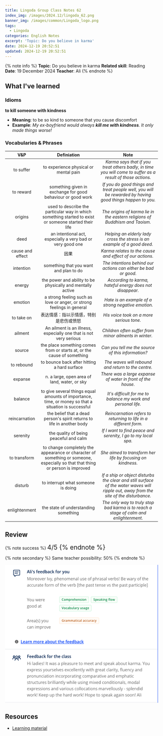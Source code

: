 ```yaml
---
title: Lingoda Group Class Notes 62
index_img: /images/2024.12/lingoda_62.png
banner_img: /images/common/Lingoda_logo.png
tags:
  - Lingoda
categories: English Notes
excerpt: 'Topic: Do you believe in karma'
date: 2024-12-19 20:52:51
updated: 2024-12-19 20:52:51
---
```


{% note info %}
**Topic**: Do you believe in karma
**Related skill**: Reading  
**Date**: 19 December 2024
**Teacher**: Ali
{% endnote %}

## What I've learned

### Idioms
**to kill someone with kindness**
- **Meaning**: to be so kind to someone that you cause discomfort
- **Example**: *My ex-boyfriend would always **kill me with kindness**. It only made things worse!*

### Vocabularies & Phrases

|       V&P        |                                                          Definiation                                                          |                                                                 Note                                                                  |
| :--------------: | :---------------------------------------------------------------------------------------------------------------------------: | :-----------------------------------------------------------------------------------------------------------------------------------: |
|    to suffer     |                                             to experience physical or mental pain                                             |              *Karma says that if you treat others badly, in time you will come to suffer as a result of those actions.*               |
|    to reward     |                                  something given in exchange for good behaviour or good work                                  |               *If you do good things and treat people well, you will be rewarded by having good things happen to you.*                |
|     origins      |             used to describe the particular way in which something started to exist or someone started their life             |                              *The origins of karma lie in the eastern religions of Buddhism and Taoism.*                              |
|       deed       |                                  an intentional act, especially a very bad or very good one                                   |                               *Helping an elderly lady cross the stress is an example of a good deed.*                                |
| cause and effect |                                                             因果                                                              |                                        *Karma relates to the cause and effect of our actions.*                                        |
|    intention     |                                            something that you want and plan to do                                             |                                    *The intentions behind our actions can either be bad or good.*                                     |
|      energy      |                                  the power and ability to be physically and mentally active                                   |                                       *According to karma, hateful energy does not disappear.*                                        |
|     emotion      |                             a strong feeling such as love or anger, or strong feelings in general                             |                                          *Hate is an example of a strong negative emotion.*                                           |
|    to take on    |                                            表达情感：指以示情感，特别是悲伤或愤怒                                             |                                               *His voice took on a more serious tone.*                                                |
|     ailment      |                               An ailment is an illness, especially one that is not very serious                               |                                        *Children often suffer from minor ailments in winter.*                                         |
|      source      |                            the place something comes from or starts at, or the cause of something                             |                                           *Can you tell me the source of this information?*                                           |
|    to rebound    |                                          to bounce back after hitting a hard surface                                          |                                          *The waves will rebound and return to the centre.*                                           |
|     expanse      |                                         n.  a large, open area of land, water, or sky                                         |                                      *There was a large expanse of water in front of the house.*                                      |
|     balance      |             to give several things equal amounts of importance, time, or money so that a situation is successful              |                                     *It's difficult for me to balance my work and personal life.*                                     |
|  reincarnation   |                            the belief that a dead person's spirit returns to life in another body                             |                                   *Reincarnation refers to returning to life in a different form.*                                    |
|     serenity     |                                            the quality of being peaceful and calm                                             |                                     *If I want to find peace and serenity, I go to my local spa.*                                     |
|   to transform   | to change completely the appearance or character of something or someone, especially so that that thing or person is improved |                                      *She aimed to transform her life by focusing on kindness.*                                       |
|     disturb      |                                              to interrupt what someone is doing                                               | *If a ship or object disturbs the clear and still surface of the water waves will ripple out, away from the site of the disturbance.* |
|  enlightenment   |                                             the state of understanding something                                              |                         *The only way to truly stop bad karma is to reach a stage of calm and enlightenment.*                         |

## Review

{% note success %}
<span style="font-size:1.5em;">
4/5
<span>
{% endnote %}

{% note secondary %}
<span style="font-size:1em;">
Same teacher possibility: 50%
<span>
{% endnote %}

![Feedback from Teacher](../images/2024.12/lingoda_62_feedback.png)

## Resources
- [Learning material](https://learn.lingoda.com/english/learning-materials/673223ca76333/download)
